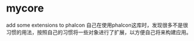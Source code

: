 # mycore
add some extensions to phalcon 
自己在使用phalcon这库时，发现很多不是很习惯的用法，按照自己的习惯将一些对象进行了扩展，以方便自己将来构建应用。
